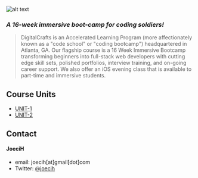 
![alt text][logo]
 
[logo]: http://photos1.meetupstatic.com/photos/event/d/0/a/e/600_438293422.jpeg "Digital Crafts"


### *A 16-week immersive boot-camp for coding soldiers!*

> DigitalCrafts is an Accelerated Learning Program (more affectionately known as a "code school" or "coding bootcamp") headquartered in Atlanta, GA.  Our flagship course is a 16 Week Immersive Bootcamp transforming beginners into full-stack web developers with cutting edge skill sets, polished portfolios, interview training, and on-going career support. We also offer an iOS evening class that is available to part-time and immersive students.


## Course Units
* [UNIT-1](https://github.com/joecih/DigitalCrafts2016/blob/master/Unit1/README.md)
* [UNIT-2](tbd)


## Contact
#### JoeciH
* email: joecih[at]gmail[dot]com
* Twitter: [@joecih](https://twitter.com/joecih "joecih on twitter")

